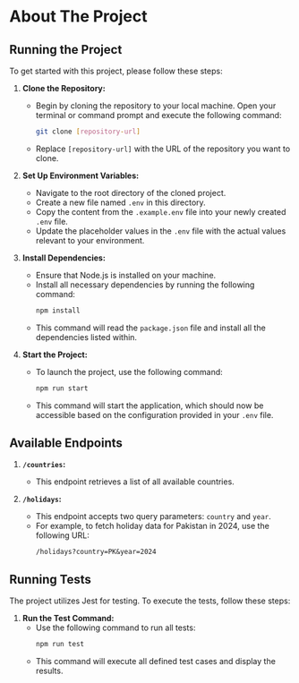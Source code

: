 # About The Project

## Running the Project

To get started with this project, please follow these steps:

1. **Clone the Repository:**
   - Begin by cloning the repository to your local machine. Open your terminal or command prompt and execute the following command:
     ```bash
     git clone [repository-url]
     ```
   - Replace `[repository-url]` with the URL of the repository you want to clone.

2. **Set Up Environment Variables:**
   - Navigate to the root directory of the cloned project.
   - Create a new file named `.env` in this directory.
   - Copy the content from the `.example.env` file into your newly created `.env` file.
   - Update the placeholder values in the `.env` file with the actual values relevant to your environment.

3. **Install Dependencies:**
   - Ensure that Node.js is installed on your machine.
   - Install all necessary dependencies by running the following command:
     ```bash
     npm install
     ```
   - This command will read the `package.json` file and install all the dependencies listed within.

4. **Start the Project:**
   - To launch the project, use the following command:
     ```bash
     npm run start
     ```
   - This command will start the application, which should now be accessible based on the configuration provided in your `.env` file.

## Available Endpoints

1. **`/countries`:**
   - This endpoint retrieves a list of all available countries.

2. **`/holidays`:**
   - This endpoint accepts two query parameters: `country` and `year`.
   - For example, to fetch holiday data for Pakistan in 2024, use the following URL:
     ```plaintext
     /holidays?country=PK&year=2024
     ```

## Running Tests

The project utilizes Jest for testing. To execute the tests, follow these steps:

1. **Run the Test Command:**
   - Use the following command to run all tests:
     ```bash
     npm run test
     ```
   - This command will execute all defined test cases and display the results.

